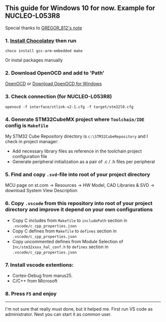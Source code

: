 ## This guide for Windows 10 for now. Example for NUCLEO-L053R8
Special thanks to [GREGOR_812's note](https://habr.com/ru/post/437760/)

### 1. [Install Chocolatey](https://chocolatey.org/install) then run
```
choco install gcc-arm-embedded make
```
Or instal packages manually

### 2. Download OpenOCD and add to 'Path'
[OpenOCD](http://www.freddiechopin.info/en/download/category/4-openocd) or [Download OpenOCD for Windows](https://gnutoolchains.com/arm-eabi/openocd/)

### 3. Check connection (for NUCLEO-L053R8)
```
openocd -f interface/stlink-v2-1.cfg -f target/stm32l0.cfg
```

### 4. Generate STM32CubeMX project where `Toolchain/IDE` config is `Makefile`
My STM32 Cube Repository directory is `c:\STM32CubeRepository` and I check in project manager:
* Add necessary library files as reference in the toolchain project configuration file
* Generate peripheral initialization as a pair of .c / .h files per peripheral

### 5. Find and copy `.svd`-file into root of your project directory
MCU page on st.com -> Resources -> HW Model, CAD Libraries & SVD -> download System View Description

### 6. Copy `.vscode` from this repository into root of your project directory and improve it depend on your own configurations

* Copy C includes from `Makefile` to `includePath` section in `.vscode/c_cpp_properties.json`
* Copy C defines from `Makefile` to `defines` section in `.vscode/c_cpp_properties.json`
* Copy uncommented defines from Module Selection of `Inc/stm32xxxx_hal_conf.h` to `defines` section in `.vscode/c_cpp_properties.json`

### 7. Install vscode extentions:
* Cortex-Debug from marus25.
* С/С++ from Microsoft

### 8. Press `F5` and enjoy

************************************************************************
I'm not sure that really must done, but it helped me.
First run VS code as administrator. Next you can start it as common user.
